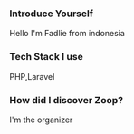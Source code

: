 ### Introduce Yourself
Hello I'm Fadlie from indonesia

### Tech Stack I use
PHP,Laravel

### How did I discover Zoop?
I'm the organizer
